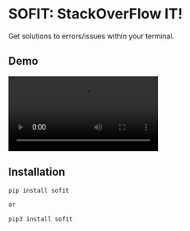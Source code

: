 # SOFIT: StackOverFlow IT!

Get solutions to errors/issues within your terminal.

## Demo

![](demo/demo.mp4)

## Installation

```zsh
pip install sofit

or

pip3 install sofit
```
